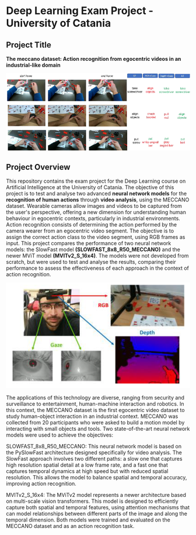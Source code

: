 # Deep Learning Exam Project - University of Catania

## Project Title
**The meccano dataset: Action recognition from egocentric videos in an industrial-like domain**

![alt text](https://github.com/francescogra/DeepLearningExam/blob/main/slide1.png)

## Project Overview
This repository contains the exam project for the Deep Learning course on Artificial Intelligence at the University of Catania. The objective of this project is to test and analyse two advanced **neural network models** for the **recognition of human actions** through **video analysis**, using the MECCANO dataset. Wearable cameras allow images and videos to be captured from the user's perspective, offering a new dimension for understanding human behaviour in egocentric contexts, particularly in industrial environments.
Action recognition consists of determining the action performed by the camera wearer from an egocentric video segment. The objective is to assign the correct action class to the video segment, using RGB frames as input. This project compares the performance of two neural network models: the SlowFast model **(SLOWFAST_8x8_R50_MECCANO)** and the newer MViT model **(MVITv2_S_16x4)**. The models were not developed from scratch, but were used to test and analyse the results, comparing their performance to assess the effectiveness of each approach in the context of action recognition.


![alt text](https://github.com/francescogra/DeepLearningExam/blob/main/slide2.png)

The applications of this technology are diverse, ranging from security and surveillance to entertainment, human-machine interaction and robotics. In this context, the MECCANO dataset is the first egocentric video dataset to study human-object interaction in an industrial context. MECCANO was collected from 20 participants who were asked to build a motion model by interacting with small objects and tools. Two state-of-the-art neural network models were used to achieve the objectives:

SLOWFAST_8x8_R50_MECCANO: This neural network model is based on the PySlowFast architecture designed specifically for video analysis. The SlowFast approach involves two different paths: a slow one that captures high resolution spatial detail at a low frame rate, and a fast one that captures temporal dynamics at high speed but with reduced spatial resolution. This allows the model to balance spatial and temporal accuracy, improving action recognition.

MVITv2_S_16x4: The MViTv2 model represents a newer architecture based on multi-scale vision transformers. This model is designed to efficiently capture both spatial and temporal features, using attention mechanisms that can model relationships between different parts of the image and along the temporal dimension. Both models were trained and evaluated on the MECCANO dataset and as an action recognition task.

